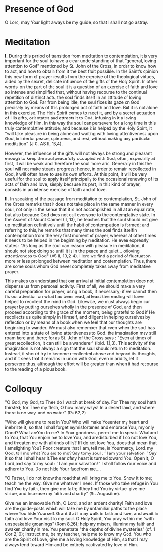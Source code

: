 # Presence of God

O Lord, may Your light always be my guide, so that I shall not go astray.

# Meditation

**I.** During this period of transition from meditation to contemplation, it is very important for the soul to have a clear understanding of that "general, loving attention to God" mentioned by St. John of the Cross, in order to know how to act, and how to obtain from it the best fruit possible. In the Saint’s opinion this new form of prayer results from the exercise of the theological virtues, aided by the secret, delicate influence of the gifts of the Holy Spirit. In other words, on the part of the soul it is a question of an exercise of faith and love so intense and simplified that, without having recourse to the continual repetition of distinct acts, the soul finds itself in an attitude of loving attention to God. Far from being idle, the soul fixes its gaze on God precisely by means of this prolonged act of faith and love. But it is not alone in this exercise. The Holy Spirit comes to meet it, and by a secret actuation of His gifts, orientates and attracts it to God, infusing in it a loving knowledge of Him. In this way the soul can persevere for a long time in this truly contemplative attitude; and because it is helped by the Holy Spirit, it "will take pleasure in being alone and waiting with loving attentiveness upon God, in interior peace, quietness, and rest, without making any particular meditation" (J C. AS II, 13,4).

However, the influence of the gifts will not always be strong and pleasant enough to keep the soul peacefully occupied with God; often, especially at first, it will be weak and therefore the soul more arid. Generally in this the soul will not make steady progress; hence, in order to remain recollected in God, it will often have to use its own efforts. At this point, it will be very useful for the soul to apply itself principally to the occasional renewing of its acts of faith and love, simply because its part, in this kind of prayer, consists in an intense exercise of faith and of love.

**II.** In speaking of the passage from meditation to contemplation, St. John of the Cross remarks that it does not take place in the same manner in every soul, not only in the sense that it is not accomplished in all at an equal rate, but also because God does not call everyone to the contemplative state. In the Ascent of Mount Carmel (II, 13), he teaches that the soul should not give up meditation definitively until the habit of contemplation is formed; and referring to this, he remarks that many times the soul finds itselfin contemplation from the very first moment of prayer, whereas at other times it needs to be helped in the beginning by meditation. He even expressly states : "As long as the soul can reason with pleasure in meditation, it should not stop doing so until it is in the peace and quiet... ofloving attentiveness to God" (A5 II, 13,2-4). Here we find a period of fluctuation more or less prolonged between meditation and contemplation. Thus, there are some souls whom God never completely takes away from meditative prayer.

This makes us understand that our arrival at initial contemplation does not dispense us from personal activity. First of all, we should make a very careful preparation for prayer, using a book, if necessary; if we cannot then fix our attention on what has been read, at least the reading will have helped to recollect the mind in God. Likewise, we must always begin our prayer by putting ourselves wholly in the presence of God, and then proceed according to the grace of the moment, being grateful to God if He recollects us quite simply in Himself, and diligent in helping ourselves by reflection or by means of a book when we feel that our thoughts are beginning to wander. We must also remember that even when the soul has entered into a state of loving attentiveness to God, the imagination may still roam here and there; for as St. John of the Cross says : "Even at times of great recollection, it can still be a wanderer" (ibid. 13,3). This activity of the imagination is not always a sign that the soul should return to meditation. Instead, it should try to become recollected above and beyond its thoughts, and if it sees that it remains in union with God, even in aridity, let it persevere thus, although the effort will be greater than when it had recourse to the reading of a pious book.

# Colloquy

"O God, my God, to Thee do I watch at break of day. For Thee my soul hath thirsted; for Thee my flesh, O how many ways! In a desert land, and where there is no way, and no water" (Ps 62,2).

"Who will give me to rest in You? Who will make Youenter my heart and inebriate it, so that I shall forget mymisfortunes and embrace You, my only Good? What areYou to me? In Your goodness, permit me to speak. Whatam I to You, that You enjoin me to love You, and aredisturbed if I do not love You, and threaten me with allkinds ofills? IfI do not love You, does that mean that I amslighting You? Poor creature that I am, tell me, in Yourmercy, Lord, my God, tell me what You are to me? Say tomy soul : ‘ I am your salvation! ’ Say it so that I shall hear it.The ear ofmy heart is turned toward You. Open it, O Lord,and say to my soul : ‘ I am your salvation! ’ I shall followYour voice and adhere to You. Do not hide Your facefrom me....

"O Father, I do not know the road that will bring me to You. Show it to me; teach me the way. Give me whatever I need. If those who take refuge in You find You by faith, then give me faith; ifthey find You by virtue, give me virtue, and increase my faith and charity" (St. Augustine).

Give me an immovable faith, O Lord, and an ardent charity! Faith and love are the guide-posts which will take me by unfamiliar paths to the place where You hide Yourself. Grant that I may walk in faith and love, and await in faith and love Your visit to my soul. O Holy Spirit, You pray within me "with unspeakable groanings" (Rom 8,26); help my misery, illumine my faith and awaken charity in me. You penetrate "the depths of divine mysteries" (cf. 1 Cor 2,10); instruct me, be my teacher, help me to know my God. You who are the Spirit of Love, give me a loving knowledge of Him, so that I may always tend toward Him and be entirely captivated by love of Him.
